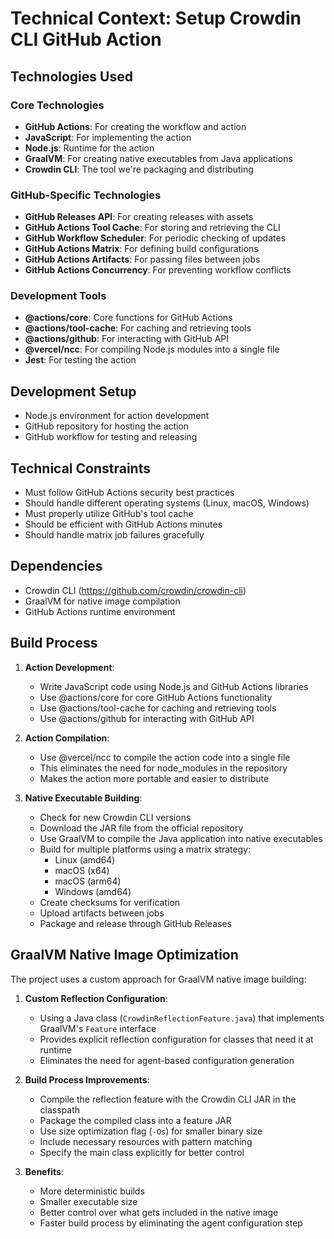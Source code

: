 # Technical Context: Setup Crowdin CLI GitHub Action

## Technologies Used

### Core Technologies
- **GitHub Actions**: For creating the workflow and action
- **JavaScript**: For implementing the action
- **Node.js**: Runtime for the action
- **GraalVM**: For creating native executables from Java applications
- **Crowdin CLI**: The tool we're packaging and distributing

### GitHub-Specific Technologies
- **GitHub Releases API**: For creating releases with assets
- **GitHub Actions Tool Cache**: For storing and retrieving the CLI
- **GitHub Workflow Scheduler**: For periodic checking of updates
- **GitHub Actions Matrix**: For defining build configurations
- **GitHub Actions Artifacts**: For passing files between jobs
- **GitHub Actions Concurrency**: For preventing workflow conflicts

### Development Tools
- **@actions/core**: Core functions for GitHub Actions
- **@actions/tool-cache**: For caching and retrieving tools
- **@actions/github**: For interacting with GitHub API
- **@vercel/ncc**: For compiling Node.js modules into a single file
- **Jest**: For testing the action

## Development Setup
- Node.js environment for action development
- GitHub repository for hosting the action
- GitHub workflow for testing and releasing

## Technical Constraints
- Must follow GitHub Actions security best practices
- Should handle different operating systems (Linux, macOS, Windows)
- Must properly utilize GitHub's tool cache
- Should be efficient with GitHub Actions minutes
- Should handle matrix job failures gracefully

## Dependencies
- Crowdin CLI (https://github.com/crowdin/crowdin-cli)
- GraalVM for native image compilation
- GitHub Actions runtime environment

## Build Process
1. **Action Development**:
   - Write JavaScript code using Node.js and GitHub Actions libraries
   - Use @actions/core for core GitHub Actions functionality
   - Use @actions/tool-cache for caching and retrieving tools
   - Use @actions/github for interacting with GitHub API

2. **Action Compilation**:
   - Use @vercel/ncc to compile the action code into a single file
   - This eliminates the need for node_modules in the repository
   - Makes the action more portable and easier to distribute

3. **Native Executable Building**:
   - Check for new Crowdin CLI versions
   - Download the JAR file from the official repository
   - Use GraalVM to compile the Java application into native executables
   - Build for multiple platforms using a matrix strategy:
     - Linux (amd64)
     - macOS (x64)
     - macOS (arm64)
     - Windows (amd64)
   - Create checksums for verification
   - Upload artifacts between jobs
   - Package and release through GitHub Releases 

## GraalVM Native Image Optimization

The project uses a custom approach for GraalVM native image building:

1. **Custom Reflection Configuration**:
   - Using a Java class (`CrowdinReflectionFeature.java`) that implements GraalVM's `Feature` interface
   - Provides explicit reflection configuration for classes that need it at runtime
   - Eliminates the need for agent-based configuration generation

2. **Build Process Improvements**:
   - Compile the reflection feature with the Crowdin CLI JAR in the classpath
   - Package the compiled class into a feature JAR
   - Use size optimization flag (`-Os`) for smaller binary size
   - Include necessary resources with pattern matching
   - Specify the main class explicitly for better control

3. **Benefits**:
   - More deterministic builds
   - Smaller executable size
   - Better control over what gets included in the native image
   - Faster build process by eliminating the agent configuration step 